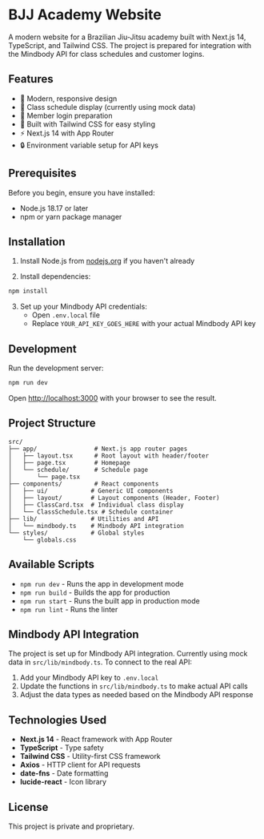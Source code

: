 # BJJ Academy Website

A modern website for a Brazilian Jiu-Jitsu academy built with Next.js 14, TypeScript, and Tailwind CSS. The project is prepared for integration with the Mindbody API for class schedules and customer logins.

## Features

- 🥋 Modern, responsive design
- 📅 Class schedule display (currently using mock data)
- 👤 Member login preparation
- 🎨 Built with Tailwind CSS for easy styling
- ⚡ Next.js 14 with App Router
- 🔒 Environment variable setup for API keys

## Prerequisites

Before you begin, ensure you have installed:
- Node.js 18.17 or later
- npm or yarn package manager

## Installation

1. Install Node.js from [nodejs.org](https://nodejs.org/) if you haven't already

2. Install dependencies:
```bash
npm install
```

3. Set up your Mindbody API credentials:
   - Open `.env.local` file
   - Replace `YOUR_API_KEY_GOES_HERE` with your actual Mindbody API key

## Development

Run the development server:

```bash
npm run dev
```

Open [http://localhost:3000](http://localhost:3000) with your browser to see the result.

## Project Structure

```
src/
├── app/                # Next.js app router pages
│   ├── layout.tsx      # Root layout with header/footer
│   ├── page.tsx        # Homepage
│   └── schedule/       # Schedule page
│       └── page.tsx
├── components/         # React components
│   ├── ui/            # Generic UI components
│   ├── layout/        # Layout components (Header, Footer)
│   ├── ClassCard.tsx  # Individual class display
│   └── ClassSchedule.tsx # Schedule container
├── lib/               # Utilities and API
│   └── mindbody.ts    # Mindbody API integration
└── styles/            # Global styles
    └── globals.css
```

## Available Scripts

- `npm run dev` - Runs the app in development mode
- `npm run build` - Builds the app for production
- `npm run start` - Runs the built app in production mode
- `npm run lint` - Runs the linter

## Mindbody API Integration

The project is set up for Mindbody API integration. Currently using mock data in `src/lib/mindbody.ts`. To connect to the real API:

1. Add your Mindbody API key to `.env.local`
2. Update the functions in `src/lib/mindbody.ts` to make actual API calls
3. Adjust the data types as needed based on the Mindbody API response

## Technologies Used

- **Next.js 14** - React framework with App Router
- **TypeScript** - Type safety
- **Tailwind CSS** - Utility-first CSS framework
- **Axios** - HTTP client for API requests
- **date-fns** - Date formatting
- **lucide-react** - Icon library

## License

This project is private and proprietary. 